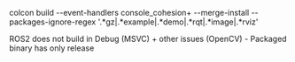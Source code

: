 colcon build --event-handlers console_cohesion+ --merge-install --packages-ignore-regex '.*gz|.*example|.*demo|.*rqt|.*image|.*rviz'


ROS2 does not build in Debug (MSVC) + other issues (OpenCV) - Packaged binary has only release
